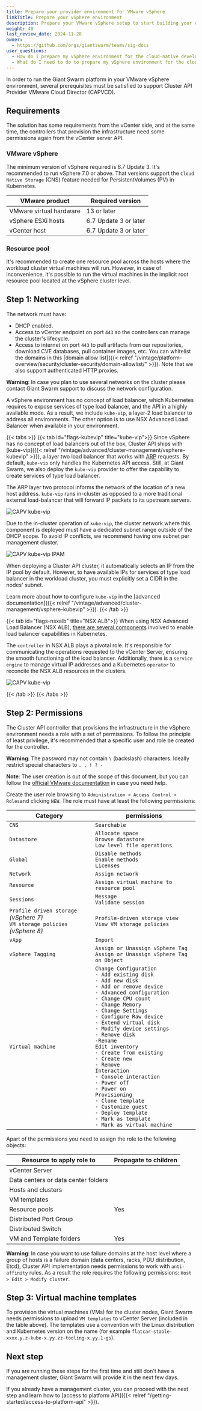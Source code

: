 ```yaml
---
title: Prepare your provider environment for VMware vSphere
linkTitle: Prepare your vSphere environment
description: Prepare your VMware vSphere setup to start building your cloud-native developer platform with Giant Swarm.
weight: 40
last_review_date: 2024-11-28
owner:
  - https://github.com/orgs/giantswarm/teams/sig-docs
user_questions:
  - How do I prepare my vSphere environment for the cloud-native developer platform?
  - What do I need to do to prepare my vSphere environment for the cloud-native developer platform?
---
```


In order to run the Giant Swarm platform in your VMware vSphere environment, several prerequisites must be satisfied to support Cluster API Provider VMware Cloud Director (CAPVCD).

## Requirements

The solution has some requirements from the vCenter side, and at the same time, the controllers that provision the infrastructure need some permissions again from the vCenter server API.

### VMware vSphere

The minimum version of vSphere required is 6.7 Update 3. It's recommended to run vSphere 7.0 or above. That versions support the `Cloud Native Storage` (CNS) feature needed for PersistentVolumes (PV) in Kubernetes.

| VMware product | Required version |
|------|------|
| VMware virtual hardware | 13 or later |
| vSphere ESXi hosts | 6.7 Update 3 or later |
| vCenter host | 6.7 Update 3 or later |

### Resource pool

It's recommended to create one resource pool across the hosts where the workload cluster virtual machines will run. However, in case of inconvenience, it's possible to run the virtual machines in the implicit root resource pool located at the vSphere cluster level.

## Step 1: Networking

The network must have:

- DHCP enabled.
- Access to vCenter endpoint on port `443` so the controllers can manage the cluster's lifecycle.
- Access to internet on port `443` to pull artifacts from our repositories, download CVE databases, pull container images, etc. You can whitelist the domains in this [domain allow list]({{< relref "/vintage/platform-overview/security/cluster-security/domain-allowlist/" >}}). Note that we also support authenticated HTTP proxies.

**Warning**: In case you plan to use several networks on the cluster please contact Giant Swarm support to discuss the network configuration.

A vSphere environment has no concept of load balancer, which Kubernetes requires to expose services of type load balancer, and the API in a highly available mode. As a result, we include `kube-vip`, a layer-2 load balancer to address all environments. The other option is to use NSX Advanced Load Balancer when available in your environment.

{{< tabs >}}
{{< tab id="flags-kubevip" title="kube-vip">}}
Since vSphere has no concept of load balancers out of the box, Cluster API ships with [kube-vip]({{< relref "/vintage/advanced/cluster-management/vsphere-kubevip" >}}), a layer two load balancer that works with [ARP](https://en.wikipedia.org/wiki/Address_Resolution_Protocol) requests. By default, `kube-vip` only handles the Kubernetes API access. Still, at Giant Swarm, we also deploy the `kube-vip` provider to offer the capability to create services of type load balancer.

The ARP layer two protocol informs the network of the location of a new host address. `kube-vip` runs in-cluster as opposed to a more traditional external load-balancer that will forward IP packets to its upstream servers.

![CAPV kube-vip](capv-kubevip-excalidraw.png)

Due to the in-cluster operation of `kube-vip`, the cluster network where this component is deployed must have a dedicated subnet range outside of the DHCP scope. To avoid IP conflicts, we recommend having one subnet per management cluster.

![CAPV kube-vip IPAM](capv-kubevip-ipam-excalidraw.png)

When deploying a Cluster API cluster, it automatically selects an IP from the IP pool by default. However, to have available IPs for services of type load balancer in the workload cluster, you must explicitly set a CIDR in the nodes' subnet.

Learn more about how to configure `kube-vip` in the [advanced documentation]({{< relref "/vintage/advanced/cluster-management/vsphere-kubevip" >}}).
{{< /tab >}}

{{< tab id="flags-nsxalb" title="NSX ALB">}}
When using NSX Advanced Load Balancer (NSX ALB), [there are several components](https://docs.vmware.com/en/VMware-vSphere/7.0/vmware-vsphere-with-tanzu/GUID-A247F5F2-AC7E-48E7-B615-F8D361C7292A.html) involved to enable load balancer capabilities in Kubernetes.

The `controller` in NSX ALB plays a pivotal role. It's responsible for communicating the operations requested to the vCenter Server, ensuring the smooth functioning of the load balancer. Additionally, there is a `service engine` to manage virtual IP addresses and a Kubernetes `operator` to reconcile the NSX ALB resources in the clusters.

![CAPV kube-vip](capv-nsxalb-excalidraw.png)

{{< /tab >}}
{{< /tabs >}}

## Step 2: Permissions

The Cluster API controller that provisions the infrastructure in the vSphere environment needs a role with a set of permissions. To follow the principle of least privilege, it's recommended that a specific user and role be created for the controller.

**Warning**: The password may not contain `\` (backslash) characters. Ideally restrict special characters to ` . , ! ? - `

**Note**: The user creation is out of the scope of this document, but you can follow the [official VMware documentation](https://docs.vmware.com/en/VMware-vSphere/8.0/vsphere-authentication/GUID-31F302A6-D622-4FEC-9007-EE3BA1205AEA.html) in case you need help.

Create the user role browsing to `Administration > Access Control > Roles`and clicking `NEW`. The role must have at least the following permissions:

| Category | permissions |
| -------- | -------- |
| `CNS`    | `Searchable` |
| `Datastore` | `Allocate space`<br>`Browse datastore`<br>`Low level file operations` |
| `Global` | `Disable methods`<br>`Enable methods`<br>`Licenses` |
| `Network` | `Assign network` |
| `Resource` | `Assign virtual machine to resource pool` |
| `Sessions` | `Message`<br>`Validate session` |
| `Profile driven storage` _(vSphere 7)_<br>`VM storage policies` _(vSphere 8)_ | `Profile-driven storage view`<br>`View VM storage policies` |
| `vApp` | `Import` |
| `vSphere Tagging` | `Assign or Unassign vSphere Tag`<br>`Assign or Unassign vSphere Tag on Object` |
| `Virtual machine` | `Change Configuration`<br>`- Add existing disk`<br>`- Add new disk`<br>`- Add or remove device`<br>`- Advanced configuration`<br>`- Change CPU count`<br>`- Change Memory`<br>`- Change Settings`<br>`- Configure Raw device`<br>`- Extend virtual disk`<br>`- Modify device settings`<br>`- Remove disk`<br>`-Rename`<br>`Edit inventory`<br>`- Create from existing`<br>`- Create new`<br>`- Remove`<br>`Interaction`<br>`- Console interaction`<br>`- Power off`<br>`- Power on`<br>`Provisioning`<br>`- Clone template`<br>`- Customize guest`<br>`- Deploy template`<br>`- Mark as template`<br>`- Mark as virtual machine` |

Apart of the permissions you need to assign the role to the following objects:

| Resource to apply role to | Propagate to children |
| ------------------------- | --------------------- |
| vCenter Server | |
| Data centers or data center folders | |
| Hosts and clusters | |
| VM templates | |
| Resource pools | Yes |
| Distributed Port Group | |
| Distributed Switch | |
| VM and Template folders | Yes |

**Warning**: In case you want to use failure domains at the host level where a group of hosts is a failure domain (data centers, racks, PDU distribution, Etcd), Cluster API implementation needs permissions to work with `anti-affinity` rules. As a result the role requires the following permissions: `Host > Edit > Modify cluster`.

## Step 3: Virtual machine templates

To provision the virtual machines (VMs) for the cluster nodes, Giant Swarm needs permissions to upload `VM templates` to vCenter Server (included in the table above). The templates use a convention with the Linux distribution and Kubernetes version on the name (for example `flatcar-stable-xxxx.y.z-kube-x.yy.zz-tooling-x.yy.1-gs`).

## Next step

If you are running these steps for the first time and still don't have a management cluster, Giant Swarm will provide it in the next few days.

If you already have a management cluster, you can proceed with the next step and learn how to [access to platform API]({{< relref "/getting-started/access-to-platform-api" >}}).
